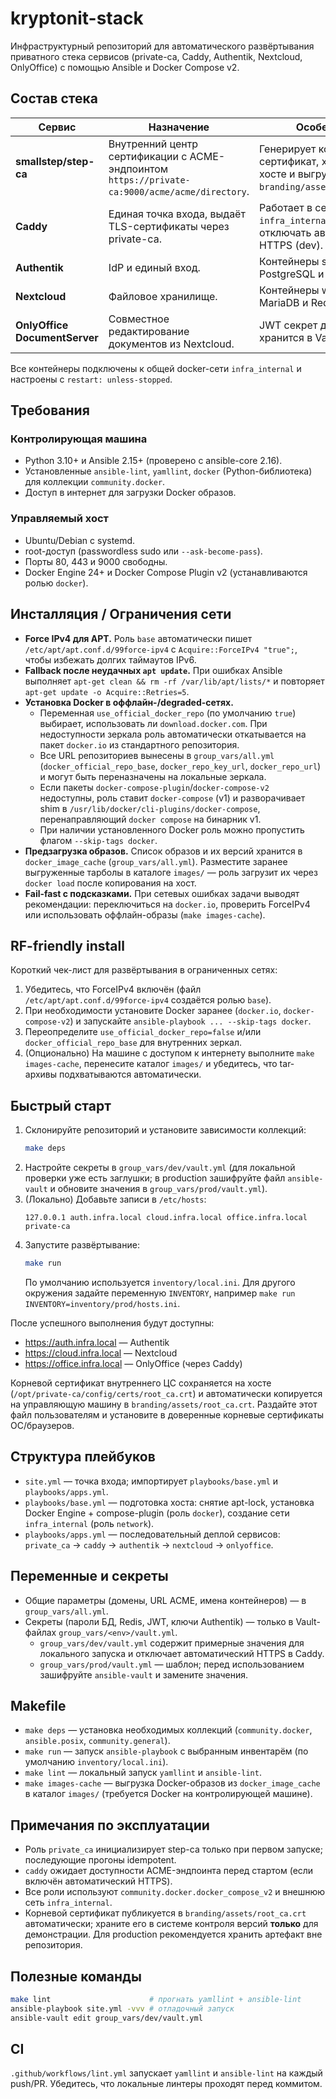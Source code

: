 # kryptonit-stack

Инфраструктурный репозиторий для автоматического развёртывания приватного стека сервисов (private-ca, Caddy, Authentik, Nextcloud, OnlyOffice) с помощью Ansible и Docker Compose v2.

## Состав стека

| Сервис | Назначение | Особенности |
| --- | --- | --- |
| **smallstep/step-ca** | Внутренний центр сертификации с ACME-эндпоинтом `https://private-ca:9000/acme/acme/directory`. | Генерирует корневой сертификат, хранит его на хосте и выгружает в `branding/assets/root_ca.crt`. |
| **Caddy** | Единая точка входа, выдаёт TLS-сертификаты через private-ca. | Работает в сети `infra_internal`, может отключать автоматический HTTPS (dev). |
| **Authentik** | IdP и единый вход. | Контейнеры server/worker + PostgreSQL и Redis. |
| **Nextcloud** | Файловое хранилище. | Контейнеры web/cron + MariaDB и Redis. |
| **OnlyOffice DocumentServer** | Совместное редактирование документов из Nextcloud. | JWT секрет для интеграции хранится в Vault. |

Все контейнеры подключены к общей docker-сети `infra_internal` и настроены с `restart: unless-stopped`.

## Требования

### Контролирующая машина

- Python 3.10+ и Ansible 2.15+ (проверено с ansible-core 2.16).
- Установленные `ansible-lint`, `yamllint`, `docker` (Python-библиотека) для коллекции `community.docker`.
- Доступ в интернет для загрузки Docker образов.

### Управляемый хост

- Ubuntu/Debian с systemd.
- root-доступ (passwordless sudo или `--ask-become-pass`).
- Порты 80, 443 и 9000 свободны.
- Docker Engine 24+ и Docker Compose Plugin v2 (устанавливаются ролью `docker`).

## Инсталляция / Ограничения сети

- **Force IPv4 для APT.** Роль `base` автоматически пишет `/etc/apt/apt.conf.d/99force-ipv4` с `Acquire::ForceIPv4 "true";`, чтобы избежать долгих таймаутов IPv6.
- **Fallback после неудачных `apt update`.** При ошибках Ansible выполняет `apt-get clean && rm -rf /var/lib/apt/lists/*` и повторяет `apt-get update -o Acquire::Retries=5`.
- **Установка Docker в оффлайн-/degraded-сетях.**
  - Переменная `use_official_docker_repo` (по умолчанию `true`) выбирает, использовать ли `download.docker.com`. При недоступности зеркала роль автоматически откатывается на пакет `docker.io` из стандартного репозитория.
  - Все URL репозиториев вынесены в `group_vars/all.yml` (`docker_official_repo_base`, `docker_repo_key_url`, `docker_repo_url`) и могут быть переназначены на локальные зеркала.
  - Если пакеты `docker-compose-plugin`/`docker-compose-v2` недоступны, роль ставит `docker-compose` (v1) и разворачивает shim в `/usr/lib/docker/cli-plugins/docker-compose`, перенаправляющий `docker compose` на бинарник v1.
  - При наличии установленного Docker роль можно пропустить флагом `--skip-tags docker`.
- **Предзагрузка образов.** Список образов и их версий хранится в `docker_image_cache` (`group_vars/all.yml`). Разместите заранее выгруженные тарболы в каталоге `images/` — роль загрузит их через `docker load` после копирования на хост.
- **Fail-fast с подсказками.** При сетевых ошибках задачи выводят рекомендации: переключиться на `docker.io`, проверить ForceIPv4 или использовать оффлайн-образы (`make images-cache`).

## RF-friendly install

Короткий чек-лист для развёртывания в ограниченных сетях:

1. Убедитесь, что ForceIPv4 включён (файл `/etc/apt/apt.conf.d/99force-ipv4` создаётся ролью `base`).
2. При необходимости установите Docker заранее (`docker.io`, `docker-compose-v2`) и запускайте `ansible-playbook ... --skip-tags docker`.
3. Переопределите `use_official_docker_repo=false` и/или `docker_official_repo_base` для внутренних зеркал.
4. (Опционально) На машине с доступом к интернету выполните `make images-cache`, перенесите каталог `images/` и убедитесь, что tar-архивы подхватываются автоматически.

## Быстрый старт

1. Склонируйте репозиторий и установите зависимости коллекций:
   ```bash
   make deps
   ```
2. Настройте секреты в `group_vars/dev/vault.yml` (для локальной проверки уже есть заглушки; в production зашифруйте файл `ansible-vault` и обновите значения в `group_vars/prod/vault.yml`).
3. (Локально) Добавьте записи в `/etc/hosts`:
   ```text
   127.0.0.1 auth.infra.local cloud.infra.local office.infra.local private-ca
   ```
4. Запустите развёртывание:
   ```bash
   make run
   ```
   По умолчанию используется `inventory/local.ini`. Для другого окружения задайте переменную `INVENTORY`, например `make run INVENTORY=inventory/prod/hosts.ini`.

После успешного выполнения будут доступны:
- https://auth.infra.local — Authentik
- https://cloud.infra.local — Nextcloud
- https://office.infra.local — OnlyOffice (через Caddy)

Корневой сертификат внутреннего ЦС сохраняется на хосте (`/opt/private-ca/config/certs/root_ca.crt`) и автоматически копируется на управляющую машину в `branding/assets/root_ca.crt`. Раздайте этот файл пользователям и установите в доверенные корневые сертификаты ОС/браузеров.

## Структура плейбуков

- `site.yml` — точка входа; импортирует `playbooks/base.yml` и `playbooks/apps.yml`.
- `playbooks/base.yml` — подготовка хоста: снятие apt-lock, установка Docker Engine + compose-plugin (роль `docker`), создание сети `infra_internal` (роль `network`).
- `playbooks/apps.yml` — последовательный деплой сервисов: `private_ca` → `caddy` → `authentik` → `nextcloud` → `onlyoffice`.

## Переменные и секреты

- Общие параметры (домены, URL ACME, имена контейнеров) — в `group_vars/all.yml`.
- Секреты (пароли БД, Redis, JWT, ключи Authentik) — только в Vault-файлах `group_vars/<env>/vault.yml`.
  - `group_vars/dev/vault.yml` содержит примерные значения для локального запуска и отключает автоматический HTTPS в Caddy.
  - `group_vars/prod/vault.yml` — шаблон; перед использованием зашифруйте `ansible-vault` и замените значения.

## Makefile

- `make deps` — установка необходимых коллекций (`community.docker`, `ansible.posix`, `community.general`).
- `make run` — запуск `ansible-playbook` с выбранным инвентарём (по умолчанию `inventory/local.ini`).
- `make lint` — локальный запуск `yamllint` и `ansible-lint`.
- `make images-cache` — выгрузка Docker-образов из `docker_image_cache` в каталог `images/` (требуется Docker на контролирующей машине).

## Примечания по эксплуатации

- Роль `private_ca` инициализирует step-ca только при первом запуске; последующие прогоны idempotent.
- `caddy` ожидает доступности ACME-эндпоинта перед стартом (если включён автоматический HTTPS).
- Все роли используют `community.docker.docker_compose_v2` и внешнюю сеть `infra_internal`.
- Корневой сертификат публикуется в `branding/assets/root_ca.crt` автоматически; храните его в системе контроля версий **только** для демонстрации. Для production рекомендуется хранить артефакт вне репозитория.

## Полезные команды

```bash
make lint                      # прогнать yamllint + ansible-lint
ansible-playbook site.yml -vvv # отладочный запуск
ansible-vault edit group_vars/dev/vault.yml
```

## CI

`.github/workflows/lint.yml` запускает `yamllint` и `ansible-lint` на каждый push/PR. Убедитесь, что локальные линтеры проходят перед коммитом.

